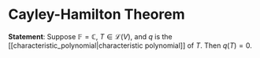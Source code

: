 # Cayley-Hamilton Theorem
**Statement**: Suppose $\mathbb{F} = \mathbb{C}$, $T \in \mathcal{L}(V)$, and $q$ is the [[characteristic_polynomial|characteristic polynomial]] of $T$. Then $q(T) = 0$.